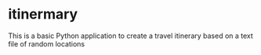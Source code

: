 # itinermary
This is a basic Python application to create a travel itinerary based on a text file of random locations
